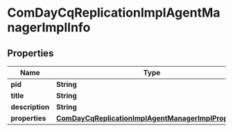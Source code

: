 

# ComDayCqReplicationImplAgentManagerImplInfo

## Properties

Name | Type | Description | Notes
------------ | ------------- | ------------- | -------------
**pid** | **String** |  |  [optional]
**title** | **String** |  |  [optional]
**description** | **String** |  |  [optional]
**properties** | [**ComDayCqReplicationImplAgentManagerImplProperties**](ComDayCqReplicationImplAgentManagerImplProperties.md) |  |  [optional]



